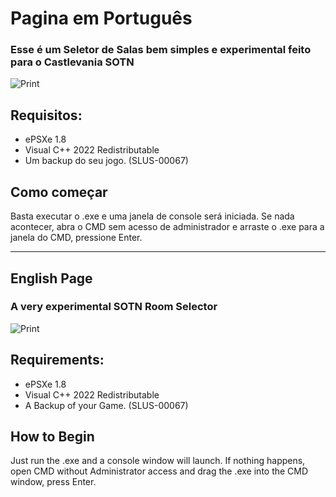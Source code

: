 # Pagina em Português

### Esse é um Seletor de Salas bem simples e experimental feito para o Castlevania SOTN

![Print](https://user-images.githubusercontent.com/36766041/196029834-45f50bab-e0bb-4361-8059-e2ecdf21d7f7.PNG)

## Requisitos:

* ePSXe 1.8
* Visual C++ 2022 Redistributable
* Um backup do seu jogo. (SLUS-00067)

## Como começar
Basta executar o .exe e uma janela de console será iniciada. Se nada acontecer, abra o CMD sem acesso de administrador e arraste o .exe para a janela do CMD, pressione Enter.

---

## English Page

### A very experimental SOTN Room Selector

![Print](https://user-images.githubusercontent.com/36766041/196029834-45f50bab-e0bb-4361-8059-e2ecdf21d7f7.PNG)

## Requirements:

* ePSXe 1.8
* Visual C++ 2022 Redistributable
* A Backup of your Game. (SLUS-00067)

## How to Begin

Just run the .exe and a console window will launch. If nothing happens, open CMD without Administrator access and drag the .exe into the CMD window, press Enter.
